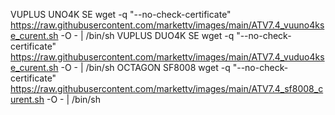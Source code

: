 
VUPLUS UNO4K SE
wget -q "--no-check-certificate" https://raw.githubusercontent.com/markettv/images/main/ATV7.4_vuuno4kse_curent.sh -O - | /bin/sh
VUPLUS DUO4K SE
wget -q "--no-check-certificate" https://raw.githubusercontent.com/markettv/images/main/ATV7.4_vuduo4kse_curent.sh -O - | /bin/sh
OCTAGON SF8008
wget -q "--no-check-certificate" https://raw.githubusercontent.com/markettv/images/main/ATV7.4_sf8008_curent.sh -O - | /bin/sh

